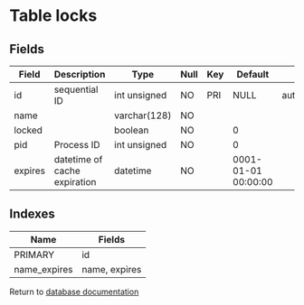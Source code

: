 Table locks
===========



Fields
------

| Field   | Description                  | Type         | Null | Key | Default             | Extra          |
| ------- | ---------------------------- | ------------ | ---- | --- | ------------------- | -------------- |
| id      | sequential ID                | int unsigned | NO   | PRI | NULL                | auto_increment |
| name    |                              | varchar(128) | NO   |     |                     |                |
| locked  |                              | boolean      | NO   |     | 0                   |                |
| pid     | Process ID                   | int unsigned | NO   |     | 0                   |                |
| expires | datetime of cache expiration | datetime     | NO   |     | 0001-01-01 00:00:00 |                |

Indexes
------------

| Name         | Fields        |
| ------------ | ------------- |
| PRIMARY      | id            |
| name_expires | name, expires |


Return to [database documentation](help/database)
